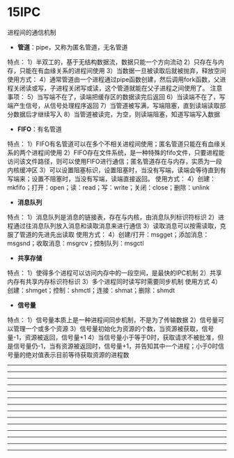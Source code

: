 # 15IPC

进程间的通信机制

* **管道**：pipe，又称为匿名管道，无名管道

特点：
1）半双工的，基于无结构数据流，数据只能一个方向流动
2）只存在与内存，只能在有血缘关系的进程间使用
3）当数据一旦被读取后就被抛弃，释放空间
使用方式：
4）通常管道由一个进程通过pipe函数创建，然后调用fork函数，父进程关闭读或写，子进程关闭写或读，这个管道就能在父子进程之间使用了。
注意事项：
5）当写端不在了，读端把缓存区的数据读完后返回
6）当读端不在了，写端产生信号，从信号处理程序返回
7）当管道被写满，写端阻塞，直到读端读取部分数据后才继续写入
8）当管道被读完，为空，则读端阻塞，知道写端写入数据


* **FIFO**：有名管道

特点：
1）FIFO有名管道可以在多个不相关进程间使用；匿名管道只能在有血缘关系的两个进程间使用
2）FIFO存在文件系统，是一种特殊的fifo文件，只要进程能访问该文件路径，则可以使用FIFO进行通信；匿名管道存在与内存，实质为一段内核缓冲区
3）可以设置阻塞标识，设置阻塞时，当没有写端，读端会等待直到有写端来；设置不阻塞时，当没有写端，读端直接返回。
使用方式：
4）创建：mkfifo；打开：open；读：read；写：write；关闭：close；删除：unlink


* **消息队列**

特点：
1）消息队列是消息的链接表，存在与内核，由消息队列标识符标识
2）进程通过往消息队列放入消息和读取消息来进行通信
3）读取消息可以按需读取，克服了管道的先进先出读取
使用方式：
4）创建/打开：msgget；添加消息：msgsnd；收取消息：msgrcv；控制队列：msgctl

* **共享存储**

特点：
1）使得多个进程可以访问内存中的一段空间，是最快的IPC机制
2）共享内存有共享内存标识符标识
3）多个进程同时读写时需要同步机制
使用方式
4）创建：shmget；控制：shmctl；连接：shmat；删除：shmdt

* **信号量**

特点：
1）信号量本质上是一种进程间同步机制，不是为了传输数据
2）信号量可以管理一个或多个资源
3）信号量初始化为资源的个数，当资源被获取，信号量-1，资源被返回，信号量+1
4）当信号量小于等于0时，获取请求不被批准，但是信号量仍-1，当有资源被返回时，信号量+1，并告知其中一个进程；小于0时信号量的绝对值表示目前等待获取资源的进程数

* ****
* ****
* ****
* ****
* ****
* ****
* ****
* ***** ****
* ****
* ****
* ****
* ****
* ****
* ****

